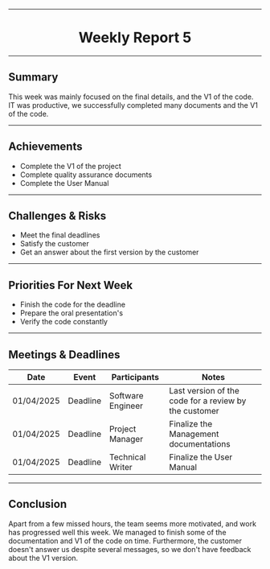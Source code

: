 <div align="center">

---

# Weekly Report 5

</div>

---

## Summary  

This week was mainly focused on the final details, and the V1 of the code. IT was productive,  we successfully completed many documents and the V1 of the code. 

---

## Achievements  

- Complete the V1 of the project
- Complete quality assurance documents
- Complete the User Manual

---

## Challenges & Risks  

- Meet the final deadlines
- Satisfy the customer
- Get an answer about the first version by the customer

---

## Priorities For Next Week  

- Finish the code for the deadline
- Prepare the oral presentation's
- Verify the code constantly

---

## Meetings & Deadlines  

| Date       | Event     | Participants       | Notes                                                   |
|------------|-----------|------------------- |-------------------------------------------------------- |
| 01/04/2025 | Deadline  | Software Engineer  | Last version of the code for a review by the customer   |
| 01/04/2025 | Deadline  | Project Manager    | Finalize the Management documentations                  |
| 01/04/2025 | Deadline  | Technical Writer   | Finalize the User Manual                                |

---

## Conclusion  

Apart from a few missed hours, the team seems more motivated, and work has progressed well this week. We managed to finish some of the documentation and V1 of the code on time. Furthermore, the customer doesn't answer us despite several messages, so we don't have feedback about the V1 version.